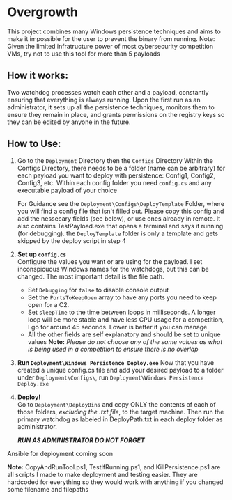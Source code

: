 # Overgrowth

This project combines many Windows persistence techniques and aims to make it impossible for the user to prevent the binary from running.
Note: Given the limited infratructure power of most cybersecurity competition VMs, try not to use this tool for more than 5 payloads

## How it works:

Two watchdog processes watch each other and a payload, constantly ensuring that everything is always running. Upon the first run as an administrator,
it sets up all the persistence techniques, monitors them to ensure they remain in place, and grants permissions on the registry keys so they can be edited 
by anyone in the future.

## How to Use:

1. Go to the `Deployment` Directory then the `Configs` Directory
   Within the Configs Directory, there needs to be a folder (name can be arbitrary) for each payload you want to deploy with persistence: Config1, Config2, Config3, etc.
   Within each config folder you need `config.cs` and any executable payload of your choice
   
   For Guidance see the `Deployment\Configs\DeployTemplate` Folder, where you will find a config file that isn't filled out. Please copy this config and add the nessecary fields (see below), or use ones already in remote. It also contains TestPayload.exe that opens a terminal and says it running (for debugging). the `DeployTemplate` folder is only a template and gets skipped by the deploy script in step 4

3. **Set up `config.cs`**  
   Configure the values you want or are using for the payload. I set inconspicuous Windows names for the watchdogs, but this can be changed. The most important detail is the file path.
   - Set `Debugging` for `false` to disable console output
   - Set the `PortsToKeepOpen` array to have any ports you need to keep open for a C2.
   - Set `sleepTime` to the time between loops in milliseconds. A longer loop will be more stable and have less CPU usage for a competition, I go for around 45 seconds. Lower is better if you can manage.
   - All the other fields are self explanatory and should be set to unique values
   **Note:** _Please do not choose any of the same values as what is being used in a competition to ensure there is no overlap_

4. **Run `Deployment\Windows Persistence Deploy.exe`**
   Now that you have created a unique config.cs file and add your desired payload to a folder under `Deployment\Configs\`, run `Deployment\Windows Persistence Deploy.exe`
   
5. **Deploy!**  
   Go to `Deployment\DeployBins` and copy ONLY the contents of each of those folders, *excluding the .txt file*, to the target machine. Then run the primary watchdog as labeled in DeployPath.txt in each deploy folder as administrator.

   ***RUN AS ADMINISTRATOR DO NOT FORGET***

Ansible for deployment coming soon

**Note:** CopyAndRunTool.ps1, TestIfRunning.ps1, and KillPersistence.ps1 are all scripts I made to make deployment and testing easier. They are hardcoded for everything so they would work with anything if you changed some filename and filepaths

